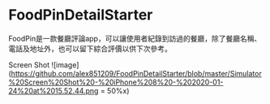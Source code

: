 # FoodPinDetailStarter
FoodPin是一款餐廳評論app，可以讓使用者紀錄到訪過的餐廳，除了餐廳名稱、電話及地址外，也可以留下綜合評價以供下次參考。


Screen Shot
![image](https://github.com/alex851209/FoodPinDetailStarter/blob/master/Simulator%20Screen%20Shot%20-%20iPhone%208%20-%202020-01-24%20at%2015.52.44.png = 50%x)

